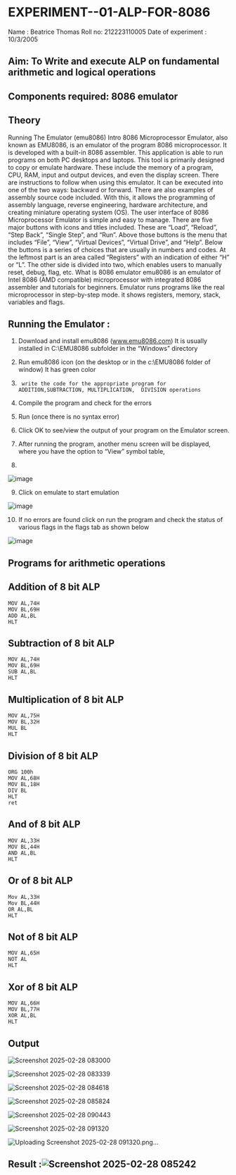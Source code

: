 # EXPERIMENT--01-ALP-FOR-8086
Name : Beatrice Thomas
Roll no: 212223110005
Date of experiment : 10/3/2005





## Aim: To Write and execute ALP on fundamental arithmetic and logical operations
## Components required: 8086  emulator 
## Theory 
Running The Emulator (emu8086) Intro 8086 Microprocessor Emulator, also known as EMU8086, is an emulator of the program 8086 microprocessor. It is developed with a built-in 8086 assembler. This application is able to run programs on both PC desktops and laptops. This tool is primarily designed to copy or emulate hardware. These include the memory of a program, CPU, RAM, input and output devices, and even the display screen. There are instructions to follow when using this emulator. It can be executed into one of the two ways: backward or forward. There are also examples of assembly source code included. With this, it allows the programming of assembly language, reverse engineering, hardware architecture, and creating miniature operating system (OS). The user interface of 8086 Microprocessor Emulator is simple and easy to manage. There are five major buttons with icons and titles included. These are “Load”, “Reload”, “Step Back”, “Single Step”, and “Run”. Above those buttons is the menu that includes “File”, “View”, “Virtual Devices”, “Virtual Drive”, and “Help”. Below the buttons is a series of choices that are usually in numbers and codes. At the leftmost part is an area called “Registers” with an indication of either “H” or “L”. The other side is divided into two, which enables users to manually reset, debug, flag, etc. What is 8086 emulator emu8086 is an emulator of Intel 8086 (AMD compatible) microprocessor with integrated 8086 assembler and tutorials for beginners. Emulator runs programs like the real microprocessor in step-by-step mode. it shows registers, memory, stack, variables and flags.


 ## Running the Emulator :
1.	Download and install emu8086 (www.emu8086.com) It is usually installed in C:\EMU8086 subfolder in the “Windows” directory
2.	  Run  emu8086 icon (on the desktop or in the c:\EMU8086 folder of window) It has green color 
 
 
3.		write the code for the appropriate program for ADDITION,SUBTRACTION, MULTIPLICATION,  DIVISION operations 

4.	 Compile the program and check for the errors 
5.	Run (once there is no syntax error) 

6.	Click OK to see/view the output of your program on the Emulator screen. 


7.	After running the program, another menu screen will be displayed, where you have the option to “View” symbol table,
8.	 


![image](https://user-images.githubusercontent.com/36288975/189273263-d65baae9-4b8f-4723-afb3-c0ffa4052b04.png)











9.	Click on emulate to start emulation 








![image](https://user-images.githubusercontent.com/36288975/189273273-9bb36ec1-e2e8-4892-8d35-37707332bfdc.png)








10.	If no errors are found click on run the program and check the status of various flags in the flags tab as shown below 






![image](https://user-images.githubusercontent.com/36288975/189273277-113a2a33-4a40-4ff8-95a5-ecd3a1f504fe.png)







## Programs for arithmetic  operations

## Addition of 8 bit ALP 
```
MOV AL,74H
MOV BL,69H
ADD AL,BL
HLT

```
## Subtraction of 8 bit ALP 
```
MOV AL,74H
MOV BL,69H
SUB AL,BL
HLT
```
## Multiplication of 8 bit ALP 
```
MOV AL,75H
MOV BL,32H
MUL BL
HLT

```
## Division of 8 bit ALP  
```
ORG 100h
MOV AL,68H
MOV BL,18H
DIV BL
HLT
ret
```

##  And of 8 bit ALP 
```
MOV AL,33H
MOV BL,44H
AND AL,BL
HLT
```

## Or of 8 bit ALP 
```
Mov AL,33H
Mov BL,44H
OR AL,BL
HLT
```
## Not of 8 bit ALP 
```
MOV AL,65H
NOT AL
HLT
```

## Xor of 8 bit ALP 
```
MOV AL,66H
MOV BL,77H
XOR AL,BL
HLT

```
## Output 


![Screenshot 2025-02-28 083000](https://github.com/user-attachments/assets/ddb444ca-bcd2-4df4-a678-07e4f8ef94a7)

![Screenshot 2025-02-28 083339](https://github.com/user-attachments/assets/2597cced-a276-47e2-bcfe-b430e4a4e88b)

![Screenshot 2025-02-28 084618](https://github.com/user-attachments/assets/cec93071-406f-47fc-86bd-858663691dd7)

![Screenshot 2025-02-28 085824](https://github.com/user-attachments/assets/4582f5aa-9904-4187-afcb-25c5942fadc4)

![Screenshot 2025-02-28 090443](https://github.com/user-attachments/assets/8298586c-d4d4-48d5-867e-3e6878cbbb40)

![Screenshot 2025-02-28 091320](https://github.com/user-attachments/assets/613bb80f-b651-4dc4-89c9-bbf7f8dd7c9e)

![Uploading Screenshot 2025-02-28 091320.png…]() 



## Result :![Screenshot 2025-02-28 085242](https://github.com/user-attachments/assets/57f0a3b8-29fd-40a1-93c6-861d8b9a791b)

 








